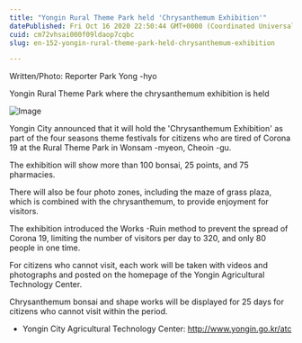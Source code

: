 ```yaml
---
title: "Yongin Rural Theme Park held 'Chrysanthemum Exhibition'"
datePublished: Fri Oct 16 2020 22:50:44 GMT+0000 (Coordinated Universal Time)
cuid: cm72vhsai000f09ldaop7cqbc
slug: en-152-yongin-rural-theme-park-held-chrysanthemum-exhibition

---
```



Written/Photo: Reporter Park Yong -hyo

Yongin Rural Theme Park where the chrysanthemum exhibition is held

![Image](https://cdn.hashnode.com/res/hashnode/image/upload/v1739422914457/025a8426-6379-4773-b5e1-5d6de68f1da7.jpeg)

Yongin City announced that it will hold the 'Chrysanthemum Exhibition' as part of the four seasons theme festivals for citizens who are tired of Corona 19 at the Rural Theme Park in Wonsam -myeon, Cheoin -gu.

The exhibition will show more than 100 bonsai, 25 points, and 75 pharmacies.

There will also be four photo zones, including the maze of grass plaza, which is combined with the chrysanthemum, to provide enjoyment for visitors.

The exhibition introduced the Works -Ruin method to prevent the spread of Corona 19, limiting the number of visitors per day to 320, and only 80 people in one time.

For citizens who cannot visit, each work will be taken with videos and photographs and posted on the homepage of the Yongin Agricultural Technology Center.

Chrysanthemum bonsai and shape works will be displayed for 25 days for citizens who cannot visit within the period.

- Yongin City Agricultural Technology Center: http://www.yongin.go.kr/atc